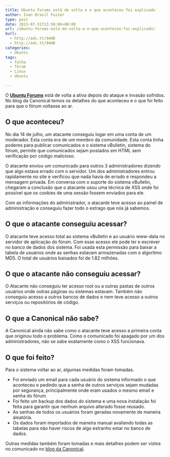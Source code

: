 ```yaml
---
title: Ubuntu Forums está de volta e o que aconteceu foi explicado
author: Ivan Brasil Fuzzer
type: post
date: 2013-07-31T13:50:06+00:00
url: /ubuntu-forums-esta-de-volta-e-o-que-aconteceu-foi-explicado/
burl:
  - http://ads.tt/94HD
  - http://ads.tt/94HD
categories:
  - Ubuntu
tags:
  - falha
  - fórum
  - Linux
  - Ubuntu

---
```

O **<a title="Ubuntu Forums" href="http://www.ubuntuforums.org/" target="_blank" rel="nofollow">Ubuntu Forums</a>** está de volta a ativa depois do ataque e invasão sofridos. No blog da Canonical temos os detalhes do que aconteceu e o que foi feito para que o fórum voltasse ao ar.

## O que aconteceu?

No dia 14 de julho, um atacante conseguiu logar em uma conta de um moderador. Esta conta era de um membro da comunidade. Esta conta tinha poderes para publicar comunicados e o sistema vBulletin, sistema do fórum, permite que comunicados sejam postados em HTML sem verificação por código malicioso.

O atacante enviou um comunicado para outros 3 administradores dizendo que algo estava errado com o servidor. Um dos administradores entrou rapidamente no site e verificou que nada havia de errado e respondeu a mensagem privada. Em conversa com o suporte do sistema vBulletin, chegaram a conclusão que o atacante usou uma técnica de XSS onde foi possível que os cookies de uma sessão fossem enviados para ele.

Com as informações do administrador, o atacante teve acesso ao painel de administração e conseguiu fazer todo o estrago que nós já sabemos.

## O que o atacante conseguiu acessar?

O atacante teve acesso total ao sistema vBulletin e ao usuário www-data no servidor de aplicação do fórum. Com esse acesso ele pode ler e escrever no banco de dados dos sistema. Foi usada esta permissão para baixar a tabela de usuários onde as senhas estavam armazenadas com o algoritmo MD5. O total de usuários baixados foi de 1.82 milhões.

## O que o atacante não conseguiu acessar?

O Atacante não conseguiu ter acesso root ou a outras pastas de outros usuários onde outras páginas ou sistemas estavam. Também não conseguiu acesso a outros bancos de dados e nem teve acesso a outros serviços ou repositórios de código.

## O que a Canonical não sabe?

A Canonical ainda não sabe como o atacante teve acesso a primeira conta que originou todo o problema. Como o comunicado foi apagado por um dos administradores, não se sabe exatamente como o XSS funcionava.

## O que foi feito?

Para o sistema voltar ao ar, algumas medidas foram tomadas.

  * Foi enviado um email para cada usuário do sistema informado o que aconteceu e pedindo que a senha de outros serviços sejam mudadas por segurança, principalmente onde eram usados o mesmo email e senha do fórum.
  * Foi feito um backup dos dados do sistema e uma nova instalação foi feita para garantir que nenhum arquivo alterado fosse reusado.
  * As senhas de todos os usuários foram geradas novamente de maneira aleatória.
  * Os dados foram importados de maneira manual avaliando todas as tabelas para não haver riscos de algo estranho estar no banco de dados.

Outras medidas também foram tomadas e mais detalhes podem ser vistos no comunicado no <a href="http://blog.canonical.com/2013/07/30/ubuntu-forums-are-back-up-and-a-post-mortem/" target="_blank" rel="nofollow">blog da Canonical</a>.

&nbsp;